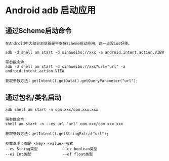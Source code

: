 # Android adb 启动应用
## 通过Scheme启动命令

	在Android中大部分浏览器是不支持Scheme启动应用，这一点没ios好使。
	
	adb -d shell am start -d sinaweibo://xxx -a android.intent.action.VIEW

	带参数命令：
	adb -d shell am start -d sinaweibo://xxx?url="url" -a android.intent.action.VIEW
	
	获取参数方法：getIntent().getData().getQueryParameter("url");

	
## 通过包名/类名启动

	adb shell am start -n com.xxx/com.xxx.xxx
	
	带参数命令：
	shell am start -n --es url "url" com.xxx/com.xxx.xxx
	
	获取参数方法：getIntent().getStringExtra("url");

	参数说明：都是 <key> <value> 形式
	--es String类型			--ez boolean类型
	--ei Int类型				--ef float类型
	
	


